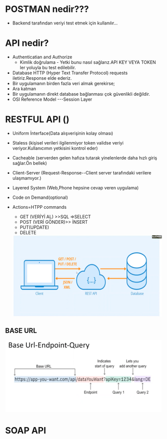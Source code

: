 
# POSTMAN nedir???
 - Backend tarafından veriyi test etmek için kullanılır...

# API nedir?
- Authenticatian and Authorize
  - Kimlik doğrulama - Yetki
  bunu nasıl sağlarız.API KEY VEYA TOKEN ler yoluyla bu test edilebilir.
- Database HTTP (Hyper Text Transfer Protocol) requests iletiriz.Response elde ederiz.
- Bir uygulamanın birden fazla veri almak gerekirse;
- Ara katman 
- Bir uygulamanın direkt database bağlanması çok güvenlikli değildir.
- OSI Reference Model ---Session Layer

# RESTFUL API ()
- Uniform İnterface(Data alışverişinin kolay olması)
- Staless (kişisel verileri ilgilenmiyor token validse veriyi veriyor.Kullanıcımın yetkisini kontrol eder)
- Cacheable (serverden gelen hafıza tutarak yinelenlerde daha hızlı giriş sağlar.Ön bellek)
- Client-Server (Request-Response--Client server tarafındaki verilere ulaşmamıyor.)
- Layered System (Web,Phone hepsine cevap veren uygulama)
- Code on Demand(optional)
- Actions=HTPP commands
  - GET (VERİYİ AL) >>SQL =>SELECT
  - POST (VERİ GÖNDER)>> İNSERT
  - PUT(UPDATE)
  - DELETE

  <img src="./restful.png" />

## BASE URL
  <img src="./baseurl.png" />


# SOAP API